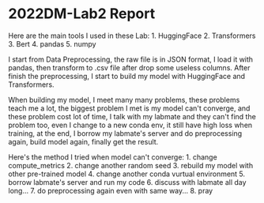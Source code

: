 # 2022DM-Lab2 Report

Here are the main tools I used in these Lab:
    1. HuggingFace
    2. Transformers
    3. Bert
    4. pandas
    5. numpy

I start from Data Preprocessing, the raw file is in JSON format, I load it with pandas, then transform to .csv file after drop some useless columns. After finish the preprocessing, I start to build my model with HuggingFace and Transformers.

When building my model, I meet many many problems, these problems teach me a lot, the biggest problem I met is my model can't converge, and these problem cost lot of time, I talk with my labmate and they can't find the problem too, even I change to a new conda env, it still have high loss when training, at the end, I borrow my labmate's server and do preprocessing again, build model again, finally get the result.

Here's the method I tried when model can't converge:
    1. change compute_metrics
    2. change another random seed
    3. rebuild my model with other pre-trained model
    4. change another conda vurtual environment
    5. borrow labmate's server and run my code
    6. discuss with labmate all day long...
    7. do preprocessing again even with same way...
    8. pray